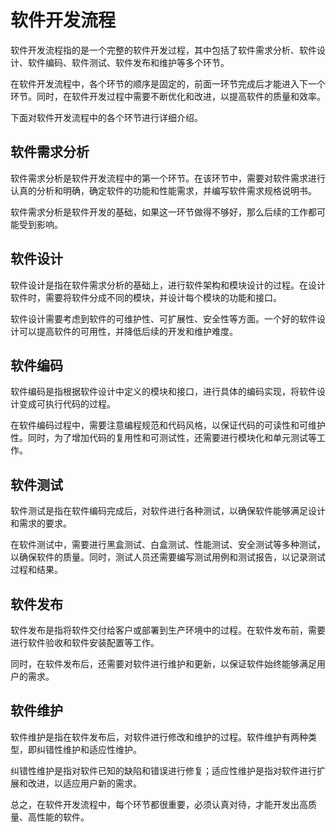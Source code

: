 # 软件开发流程

软件开发流程指的是一个完整的软件开发过程，其中包括了软件需求分析、软件设计、软件编码、软件测试、软件发布和维护等多个环节。

在软件开发流程中，各个环节的顺序是固定的，前面一环节完成后才能进入下一个环节。同时，在软件开发过程中需要不断优化和改进，以提高软件的质量和效率。

下面对软件开发流程中的各个环节进行详细介绍。

## 软件需求分析

软件需求分析是软件开发流程中的第一个环节。在该环节中，需要对软件需求进行认真的分析和明确，确定软件的功能和性能需求，并编写软件需求规格说明书。

软件需求分析是软件开发的基础，如果这一环节做得不够好，那么后续的工作都可能受到影响。

## 软件设计

软件设计是指在软件需求分析的基础上，进行软件架构和模块设计的过程。在设计软件时，需要将软件分成不同的模块，并设计每个模块的功能和接口。

软件设计需要考虑到软件的可维护性、可扩展性、安全性等方面。一个好的软件设计可以提高软件的可用性，并降低后续的开发和维护难度。

## 软件编码

软件编码是指根据软件设计中定义的模块和接口，进行具体的编码实现，将软件设计变成可执行代码的过程。

在软件编码过程中，需要注意编程规范和代码风格，以保证代码的可读性和可维护性。同时，为了增加代码的复用性和可测试性，还需要进行模块化和单元测试等工作。

## 软件测试

软件测试是指在软件编码完成后，对软件进行各种测试，以确保软件能够满足设计和需求的要求。

在软件测试中，需要进行黑盒测试、白盒测试、性能测试、安全测试等多种测试，以确保软件的质量。同时，测试人员还需要编写测试用例和测试报告，以记录测试过程和结果。

## 软件发布

软件发布是指将软件交付给客户或部署到生产环境中的过程。在软件发布前，需要进行软件验收和软件安装配置等工作。

同时，在软件发布后，还需要对软件进行维护和更新，以保证软件始终能够满足用户的需求。

## 软件维护

软件维护是指在软件发布后，对软件进行修改和维护的过程。软件维护有两种类型，即纠错性维护和适应性维护。

纠错性维护是指对软件已知的缺陷和错误进行修复；适应性维护是指对软件进行扩展和改进，以适应用户新的需求。

总之，在软件开发流程中，每个环节都很重要，必须认真对待，才能开发出高质量、高性能的软件。